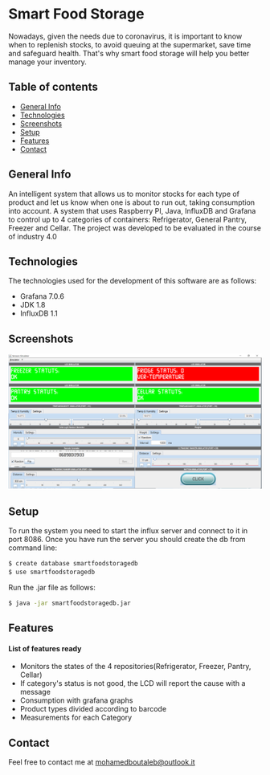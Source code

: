 # Smart Food Storage
Nowadays, given the needs due to coronavirus, it is important to know when to replenish stocks, to avoid queuing at the supermarket, save time and safeguard health. That's why smart food storage will help you better manage your inventory. 

## Table of contents
* [General Info](#generalinfo)
* [Technologies](#technologies)
* [Screenshots](#screenshots)
* [Setup](#setup)
* [Features](#features)
* [Contact](#contact)

## General Info
An intelligent system that allows us to monitor stocks for each type of product and let us know when one is about to run out, taking consumption into account. A system that uses Raspberry PI, Java, InfluxDB and Grafana to control up to 4 categories of containers: Refrigerator, General Pantry, Freezer and Cellar. The project was developed to be evaluated in the course of industry 4.0

## Technologies
The technologies used for the development of this software are as follows:
- Grafana 7.0.6
- JDK 1.8
- InfluxDB 1.1
 
## Screenshots
![Main Window](./img/main-window.PNG)
 
## Setup
To run the system you need to start the influx server and connect to it in port 8086. Once you have run the server you should create the db from command line: 
```sh
$ create database smartfoodstoragedb
$ use smartfoodstoragedb
```
Run the .jar file as follows:
```sh
$ java -jar smartfoodstoragedb.jar
```

## Features
#### List of features ready
- Monitors the states of the 4 repositories(Refrigerator, Freezer, Pantry, Cellar)
- If category's status is not good, the LCD will report the cause with a message
- Consumption with grafana graphs
- Product types divided according to barcode
- Measurements for each Category

## Contact
Feel free to contact me at mohamedboutaleb@outlook.it
